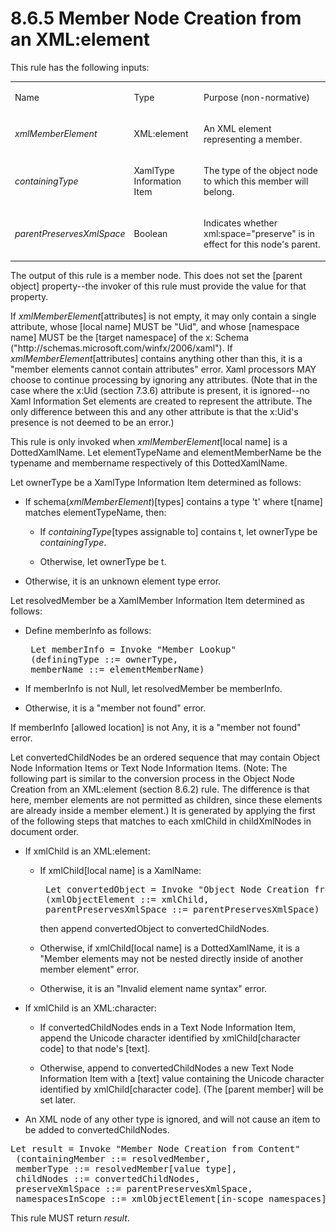 <html dir="LTR" xmlns:mshelp="http://msdn.microsoft.com/mshelp" xmlns:ddue="http://ddue.schemas.microsoft.com/authoring/2003/5" xmlns:xlink="http://www.w3.org/1999/xlink" xmlns:tool="http://www.microsoft.com/tooltip"><body><input type="hidden" id="userDataCache" class="userDataStyle"><input type="hidden" id="hiddenScrollOffset"><img id="dropDownImage" style="display:none; height:0; width:0;" src="../local/drpdown.gif"><img id="dropDownHoverImage" style="display:none; height:0; width:0;" src="../local/drpdown_orange.gif"><img id="collapseImage" style="display:none; height:0; width:0;" src="../local/collapse.gif"><img id="expandImage" style="display:none; height:0; width:0;" src="../local/exp.gif"><img id="collapseAllImage" style="display:none; height:0; width:0;" src="../local/collall.gif"><img id="expandAllImage" style="display:none; height:0; width:0;" src="../local/expall.gif"><img id="copyImage" style="display:none; height:0; width:0;" src="../local/copycode.gif"><img id="copyHoverImage" style="display:none; height:0; width:0;" src="../local/copycodeHighlight.gif"><div id="header"><h1 class="heading">8.6.5 Member Node Creation from an XML:element</h1></div><div id="mainSection"><div id="mainBody"><div id="allHistory" class="saveHistory" onsave="saveAll()" onload="loadAll()"></div>




<p xmlns:wsd="http://wsdev.schemas.microsoft.com/authoring/2008/2" xmlns:msxsl="urn:schemas-microsoft-com:xslt" xmlns:script="urn:script" xmlns:build="urn:build">
<div id="sectionSection0" class="section" name="collapseableSection"><content xmlns="http://ddue.schemas.microsoft.com/authoring/2003/5" xmlns:wsd="http://wsdev.schemas.microsoft.com/authoring/2008/2" xmlns:msxsl="urn:schemas-microsoft-com:xslt" xmlns:script="urn:script" xmlns:build="urn:build">
				</content></div><div id="sectionSection1" class="section" name="collapseableSection"><content xmlns="http://ddue.schemas.microsoft.com/authoring/2003/5" xmlns:wsd="http://wsdev.schemas.microsoft.com/authoring/2008/2" xmlns:msxsl="urn:schemas-microsoft-com:xslt" xmlns:script="urn:script" xmlns:build="urn:build">
					<p xmlns="">This rule has the following inputs:</p>
					<p xmlns=""><b></b></p><table class="ProtocolAuthoredTable" xmlns=""><tr>
								<td id="ShadedCell">
									<p>Name</p>
								</td>
								<td id="ShadedCell">
									<p>Type</p>
								</td>
								<td id="ShadedCell">
									<p>Purpose (non-normative)</p>
								</td>
							</tr><tr>
							<td>
								<p>
									<i>xmlMemberElement</i>
								</p>
							</td>
							<td>
								<p>XML:element</p>
							</td>
							<td>
								<p>An XML element representing a member.</p>
							</td>
						</tr><tr>
							<td>
								<p>
									<i>containingType</i>
								</p>
							</td>
							<td>
								<p>
									<mshelp:link keywords="f8aaaa8d-273b-4aa6-bbc6-4e4f6ee96155" tabindex="0">XamlType Information Item</mshelp:link>
								</p>
							</td>
							<td>
								<p>The type of the object node to which this member will belong.</p>
							</td>
						</tr><tr>
							<td>
								<p>
									<i>parentPreservesXmlSpace</i>
								</p>
							</td>
							<td>
								<p>
									<mshelp:link keywords="801874fd-1132-4a9d-a2cf-556e90674889" tabindex="0">Boolean</mshelp:link>
								</p>
							</td>
							<td>
								<p>Indicates whether xml:space="preserve" is in effect for this node's parent.</p>
							</td>
						</tr></table>
					<p xmlns="">The output of this rule is a member node. This does not set the [parent object] property--the invoker of this rule must provide the value for that property.</p>
					<p xmlns="">If <i>xmlMemberElement</i>[attributes] is not empty, it may only contain a single attribute, whose [local name] MUST be "Uid", and whose [namespace name] MUST be the [target namespace] of the x: Schema ("http://schemas.microsoft.com/winfx/2006/xaml"). If <i>xmlMemberElement</i>[attributes] contains anything other than this, it is a "member elements cannot contain attributes" error. Xaml processors MAY choose to continue processing by ignoring any attributes. (Note that in the case where the <mshelp:link keywords="4b06f705-2c9f-452d-bc06-6b2f135e5f7d" tabindex="0">x:Uid (section </mshelp:link><mshelp:link keywords="4b06f705-2c9f-452d-bc06-6b2f135e5f7d" tabindex="0">7.3.6</mshelp:link><mshelp:link keywords="4b06f705-2c9f-452d-bc06-6b2f135e5f7d" tabindex="0">)</mshelp:link> attribute is present, it is ignored--no <mshelp:link keywords="b2ed9a71-4bb1-4ab2-9aa2-a634e80f2fa4" tabindex="0">Xaml Information Set</mshelp:link> elements are created to represent the attribute. The only difference between this and any other attribute is that the <mshelp:link keywords="4b06f705-2c9f-452d-bc06-6b2f135e5f7d" tabindex="0">x:Uid's</mshelp:link> presence is not deemed to be an error.)</p>
					<p xmlns="">This rule is only invoked when <i>xmlMemberElement</i>[local name] is a <mshelp:link keywords="4b2ff99c-7a5a-496c-8559-9e3bc3f4e1e7" tabindex="0">DottedXamlName</mshelp:link>. Let elementTypeName and elementMemberName be the typename and membername respectively of this <mshelp:link keywords="4b2ff99c-7a5a-496c-8559-9e3bc3f4e1e7" tabindex="0">DottedXamlName</mshelp:link>.</p>
					<p xmlns="">Let ownerType be a <mshelp:link keywords="f8aaaa8d-273b-4aa6-bbc6-4e4f6ee96155" tabindex="0">XamlType Information Item</mshelp:link> determined as follows:</p>
					<ul xmlns=""><li class="unordered">
							<p class="BulletedList">If schema(<i>xmlMemberElement</i>)[types] contains a type 't' where t[name] matches elementTypeName, then:</p>
							<ul><li class="unordered">
									<p class="BulletedList2">If <i>containingType</i>[types assignable to] contains t, let ownerType be <i>containingType</i>.</p>
								</li><li class="unordered">
									<p class="BulletedList2">Otherwise, let ownerType be t.</p>
								</li></ul>
						</li><li class="unordered">
							<p class="BulletedList">Otherwise, it is an unknown element type error.</p>
						</li></ul>
					<p xmlns="">Let resolvedMember be a <mshelp:link keywords="98b50f41-776f-461b-81b0-f4d6db3590e4" tabindex="0">XamlMember Information Item</mshelp:link> determined as follows:</p>
					<ul xmlns=""><li class="unordered">
							<p class="BulletedList">Define memberInfo as follows:</p>
							<div id="code"><pre> Let memberInfo = Invoke "Member Lookup"
 (definingType ::= ownerType,
 memberName ::= elementMemberName)</pre></div>
						</li><li class="unordered">
							<p class="BulletedList">If memberInfo is not Null, let resolvedMember be memberInfo.</p>
						</li><li class="unordered">
							<p class="BulletedList">Otherwise, it is a "member not found" error.</p>
						</li></ul>
					<p xmlns="">If memberInfo [allowed location] is not Any, it is a "member not found" error.</p>
					<p xmlns="">Let convertedChildNodes be an ordered sequence that may contain <mshelp:link keywords="11514ad5-bfc4-45a9-b64b-21aebe6532d6" tabindex="0">Object Node Information Items</mshelp:link> or <mshelp:link keywords="537253e5-8a82-4e16-8bba-69bd0f6bb025" tabindex="0">Text Node Information Items</mshelp:link>. (Note: The following part is similar to the conversion process in the <mshelp:link keywords="3011aedb-a4bc-427a-9ecf-306e206b5871" tabindex="0">Object Node Creation from an XML:element (section </mshelp:link><mshelp:link keywords="3011aedb-a4bc-427a-9ecf-306e206b5871" tabindex="0">8.6.2</mshelp:link><mshelp:link keywords="3011aedb-a4bc-427a-9ecf-306e206b5871" tabindex="0">)</mshelp:link> rule. The difference is that here, member elements are not permitted as children, since these elements are already inside a member element.) It is generated by applying the first of the following steps that matches to each xmlChild in childXmlNodes in document order.</p>
					<ul xmlns=""><li class="unordered">
							<p class="BulletedList">If xmlChild is an XML:element:</p>
							<ul><li class="unordered">
									<p class="BulletedList2">If xmlChild[local name] is a XamlName:</p>
									<div id="code"><pre> Let convertedObject = Invoke "Object Node Creation from an XML:element"
 (xmlObjectElement ::= xmlChild,
 parentPreservesXmlSpace ::= parentPreservesXmlSpace)
</pre></div>
									<p class="Normal-List2">then append convertedObject to convertedChildNodes.</p>
								</li><li class="unordered">
									<p class="BulletedList2">Otherwise, if xmlChild[local name] is a DottedXamlName, it is a "Member elements may not be nested directly inside of another member element" error.</p>
								</li><li class="unordered">
									<p class="BulletedList2">Otherwise, it is an "Invalid element name syntax" error.</p>
								</li></ul>
						</li><li class="unordered">
							<p class="BulletedList">If xmlChild is an XML:character:</p>
							<ul><li class="unordered">
									<p class="BulletedList2">If convertedChildNodes ends in a <mshelp:link keywords="537253e5-8a82-4e16-8bba-69bd0f6bb025" tabindex="0">Text Node Information Item</mshelp:link>, append the Unicode character identified by xmlChild[character code] to that node's [text].</p>
								</li><li class="unordered">
									<p class="BulletedList2">Otherwise, append to convertedChildNodes a new <mshelp:link keywords="537253e5-8a82-4e16-8bba-69bd0f6bb025" tabindex="0">Text Node Information Item</mshelp:link> with a [text] value containing the Unicode character identified by xmlChild[character code]. (The [parent member] will be set later.</p>
								</li></ul>
						</li><li class="unordered">
							<p class="BulletedList">An XML node of any other type is ignored, and will not cause an item to be added to convertedChildNodes.</p>
						</li></ul>
					<div id="code" xmlns=""><pre>Let result = Invoke "Member Node Creation from Content"
 (containingMember ::= resolvedMember,
 memberType ::= resolvedMember[value type],
 childNodes ::= convertedChildNodes,
 preserveXmlSpace ::= parentPreservesXmlSpace,
 namespacesInScope ::= xmlObjectElement[in-scope namespaces])</pre></div>
					<p xmlns="">This rule MUST return <i>result</i>.</p>
				</content></div><!--[if gte IE 5]>
			<tool:tip element="languageFilterToolTip" avoidmouse="false"/>
		<![endif]--></div><a name="feedback"></a><span></span></div></body></html>